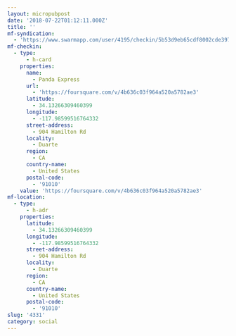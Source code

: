 ```yaml
---
layout: micropubpost
date: '2018-07-22T01:12:11.000Z'
title: ''
mf-syndication:
  - 'https://www.swarmapp.com/user/4195/checkin/5b53d9eb65cdf8002cde397b'
mf-checkin:
  - type:
      - h-card
    properties:
      name:
        - Panda Express
      url:
        - 'https://foursquare.com/v/4b636c03f964a520a5782ae3'
      latitude:
        - 34.13266309460399
      longitude:
        - -117.98599516764332
      street-address:
        - 904 Hamilton Rd
      locality:
        - Duarte
      region:
        - CA
      country-name:
        - United States
      postal-code:
        - '91010'
    value: 'https://foursquare.com/v/4b636c03f964a520a5782ae3'
mf-location:
  - type:
      - h-adr
    properties:
      latitude:
        - 34.13266309460399
      longitude:
        - -117.98599516764332
      street-address:
        - 904 Hamilton Rd
      locality:
        - Duarte
      region:
        - CA
      country-name:
        - United States
      postal-code:
        - '91010'
slug: '4331'
category: social
---
```

